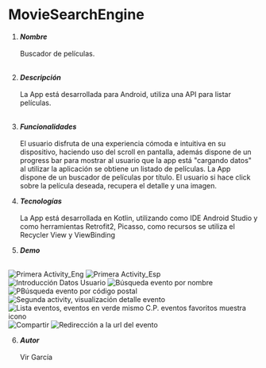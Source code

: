 # MovieSearchEngine

1. ***Nombre***<br><br>
Buscador de películas.<br><br>

2. ***Descripción***<br><br>
La App está desarrollada para Android, utiliza una API para listar películas.<br><br>

3. ***Funcionalidades***<br><br>
El usuario disfruta de una experiencia cómoda e intuitiva en su dispositivo, haciendo uso del scroll en pantalla, además dispone de un progress bar para mostrar al usuario que la app está "cargando datos" al utilizar la aplicación se obtiene un listado de películas. La App dispone de un buscador de películas por título. El usuario si hace click sobre la película deseada, recupera el detalle y una imagen. 

4. ***Tecnologías***<br><br>
La App está desarrollada en Kotlin, utilizando como IDE Android Studio y como herramientas Retrofit2, Picasso, como recursos se utiliza el Recycler View y ViewBinding
5. ***Demo***<br><br>

![Primera Activity_Eng](/images/01.jpg)
![Primera Activity_Esp](/images/02.jpg)
![Introducción Datos Usuario](/images/03.jpg)
![Búsqueda evento por nombre](/images/04.jpg)
![PBúsqueda evento por código postal](/images/05.jpg)
![Segunda activity, visualización detalle evento](/images/06.jpg)
![Lista eventos, eventos en verde mismo C.P. eventos favoritos muestra icono](/images/07.jpg)
![Compartir](/images/08.jpg)
![Redirección a la url del evento](/images/09.jpg)


6. ***Autor***<br><br>
Vir García
